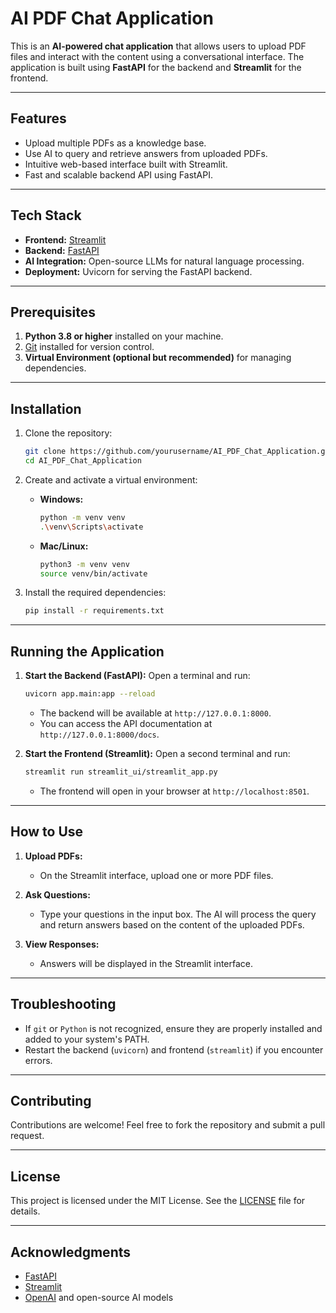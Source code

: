 
# AI PDF Chat Application

This is an **AI-powered chat application** that allows users to upload PDF files and interact with the content using a conversational interface. The application is built using **FastAPI** for the backend and **Streamlit** for the frontend.

---

## Features

- Upload multiple PDFs as a knowledge base.
- Use AI to query and retrieve answers from uploaded PDFs.
- Intuitive web-based interface built with Streamlit.
- Fast and scalable backend API using FastAPI.

---

## Tech Stack

- **Frontend:** [Streamlit](https://streamlit.io/)
- **Backend:** [FastAPI](https://fastapi.tiangolo.com/)
- **AI Integration:** Open-source LLMs for natural language processing.
- **Deployment:** Uvicorn for serving the FastAPI backend.

---

## Prerequisites

1. **Python 3.8 or higher** installed on your machine.
2. [Git](https://git-scm.com/) installed for version control.
3. **Virtual Environment (optional but recommended)** for managing dependencies.

---

## Installation

1. Clone the repository:
   ```bash
   git clone https://github.com/yourusername/AI_PDF_Chat_Application.git
   cd AI_PDF_Chat_Application
   ```

2. Create and activate a virtual environment:
   - **Windows:**
     ```bash
     python -m venv venv
     .\venv\Scripts\activate
     ```
   - **Mac/Linux:**
     ```bash
     python3 -m venv venv
     source venv/bin/activate
     ```

3. Install the required dependencies:
   ```bash
   pip install -r requirements.txt
   ```

---

## Running the Application

1. **Start the Backend (FastAPI):**
   Open a terminal and run:
   ```bash
   uvicorn app.main:app --reload
   ```
   - The backend will be available at `http://127.0.0.1:8000`.
   - You can access the API documentation at `http://127.0.0.1:8000/docs`.

2. **Start the Frontend (Streamlit):**
   Open a second terminal and run:
   ```bash
   streamlit run streamlit_ui/streamlit_app.py
   ```
   - The frontend will open in your browser at `http://localhost:8501`.

---

## How to Use

1. **Upload PDFs:**
   - On the Streamlit interface, upload one or more PDF files.

2. **Ask Questions:**
   - Type your questions in the input box. The AI will process the query and return answers based on the content of the uploaded PDFs.

3. **View Responses:**
   - Answers will be displayed in the Streamlit interface.

---

## Troubleshooting

- If `git` or `Python` is not recognized, ensure they are properly installed and added to your system's PATH.
- Restart the backend (`uvicorn`) and frontend (`streamlit`) if you encounter errors.

---

## Contributing

Contributions are welcome! Feel free to fork the repository and submit a pull request.

---

## License

This project is licensed under the MIT License. See the [LICENSE](LICENSE) file for details.

---

## Acknowledgments

- [FastAPI](https://fastapi.tiangolo.com/)
- [Streamlit](https://streamlit.io/)
- [OpenAI](https://openai.com/) and open-source AI models
